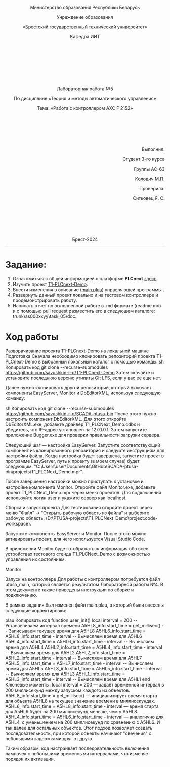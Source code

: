 <p align="center">Министерство образования Республики Беларусь</p>
<p align="center">Учреждение образования</p>
<p align="center">«Брестский государственный технический университет»</p>
<p align="center">Кафедра ИИТ</p>
<br><br><br><br><br><br><br>
<p align="center">Лабораторная работа №5</p>
<p align="center">По дисциплине «Теория и методы автоматического управления»</p>
<p align="center">Тема: «Работа с контроллером AXC F 2152»</p>
<br><br><br><br><br>
<p align="right">Выполнил:</p>
<p align="right">Студент 3-го курса</p>
<p align="right">Группы АС-63</p>
<p align="right">Колодич М.П.</p>
<p align="right">Проверила:</p>
<p align="right">Ситковец Я. С.</p>
<br><br><br><br><br>
<p align="center">Брест-2024</p>

---

# Задание:
1. Ознакомиться с общей информацией о платформе **PLCnext** [здесь](https://www.plcnext.help/te/About/Home.htm).
2. Изучить проект [T1-PLCnext-Demo](https://github.com/savushkin-r-d/T1-PLCnext-Demo).
3. Внести изменения в описание ([main.plua](https://github.com/savushkin-r-d/T1-PLCnext-Demo/blob/master/main.plua)) управляющей программы .
4. Развернуть данный проект локально и на тестовом контроллере и продемонстрировать работу.
5. Написать отчет по выполненной работе в .md формате (readme.md) и с помощью pull request разместить его в следующем каталоге: trunk\as000xxyy\task_05\doc.

# Ход работы

Разворачивание проекта T1-PLCnext-Demo на локальной машине
Подготовка
Сначала необходимо клонировать репозиторий проекта T1-PLCnext-Demo в выбранный локальный каталог с помощью команды:
sh
Копировать код
git clone --recurse-submodules https://github.com/savushkin-r-d/T1-PLCnext-Demo
Затем скачайте и установите последнюю версию утилиты Git LFS, если у вас её еще нет.

Далее нужно клонировать другой репозиторий, который включает компоненты EasyServer, Monitor и DbEditorXML, используя следующую команду:

sh
Копировать код
git clone --recurse-submodules https://github.com/savushkin-r-d/SCADA-ptusa-bin
После этого нужно настроить компонент DbEditorXML. Для этого откройте DbEditorXML.exe, добавьте драйвер T1_PLCNext_Demo.cdbx и убедитесь, что IP-адрес установлен на 127.0.0.1. Затем запустите приложение Bugger.exe для проверки правильности загрузки сервера.

Следующий шаг — настройка EasyServer. Запустите соответствующий компонент из клонированного репозитория и следуйте инструкциям для настройки файла. Когда настройка будет завершена, запустите проект в программе EasyServer, путь к проекту (в моем случае) будет следующим: "C:\Users\user\Documents\GitHub\SCADA-ptusa-bin\projects\T1_PLCNext_Demo.mpr".

После завершения настройки можно приступать к установке и настройке компонента Monitor. Откройте файл Monitor.exe, добавьте проект T1_PLCNext_Demo.mpr через меню проектов. Для подключения используйте логин user и укажите сервер как localhost.

Сборка и запуск проекта
Для тестирования откройте проект через меню "Файл" -> "Открыть рабочую область из файла" и выберите рабочую область: (D:\PTUSA-projects\T1_PLCNext_Demo\project.code-workspace).

Запустите компоненты EasyServer и Monitor. После этого можно активировать проект, для чего используется Visual Studio Code.

В приложении Monitor будет отображаться информация обо всех устройствах тестового стенда T1_PLCNext_Demo с возможностью управления их состоянием.


Monitor

Запуск на контроллере
Для работы с контроллером потребуется файл ptusa_main, который является результатом Лабораторной работы №4. В этом документе также приведены инструкции по сборке и подключению.

В рамках задания был изменен файл main.plau, в который были внесены следующие корректировки:

plau
Копировать код
function user_init()
    local interval = 200  -- Устанавливаем интервал времени
    A5HL8_info.start_time = get_millisec()  -- Записываем текущее время для A5HL8
    A5HL6_info.start_time = A5HL8_info.start_time - interval  -- Вычисляем время для A5HL6
    A5HL4_info.start_time = A5HL6_info.start_time - interval  -- Вычисляем время для A5HL4
    A5HL2_info.start_time = A5HL4_info.start_time - interval  -- Вычисляем время для A5HL2
    A5HL7_info.start_time = A5HL2_info.start_time - interval  -- Вычисляем время для A5HL7
    A5HL5_info.start_time = A5HL7_info.start_time - interval  -- Вычисляем время для A5HL5
    A5HL3_info.start_time = A5HL5_info.start_time - interval  -- Вычисляем время для A5HL3
    A5HL1_info.start_time = A5HL3_info.start_time - interval  -- Вычисляем время для A5HL1
end
Ключевые моменты:
local interval = 200 — задаёт временной интервал в 200 миллисекунд между запуском каждого из объектов.
A5HL8_info.start_time = get_millisec() — инициализирует время старта для объекта A5HL8 на текущее значение времени в миллисекундах.
A5HL6_info.start_time = A5HL8_info.start_time - interval — время старта для A5HL6 будет на 200 миллисекунд меньше, чем у A5HL8.
A5HL4_info.start_time = A5HL6_info.start_time - interval — аналогично для A5HL4, с уменьшением на 200 миллисекунд по сравнению с A5HL6.
И так далее для остальных объектов. Этот подход позволяет создать последовательность, при которой объекты начинают "свечения" с небольшими задержками друг от друга.

Таким образом, код настраивает последовательность включения лампочек с небольшими временными интервалами, что изменяет порядок их активации.